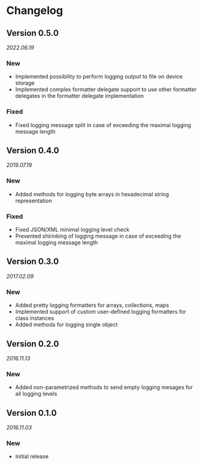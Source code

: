# Changelog

## Version 0.5.0
_2022.06.19_
### New
* Implemented possibility to perform logging output to file on device storage
* Implemented complex formatter delegate support to use other formatter delegates in the formatter delegate implementation
### Fixed
* Fixed logging message split in case of exceeding the maximal logging message length

## Version 0.4.0
_2019.07.19_
### New
* Added methods for logging byte arrays in hexadecimal string representation
### Fixed
* Fixed JSON/XML minimal logging level check
* Prevented shirinking of logging message in case of exceeding the maximal logging message length

## Version 0.3.0
_2017.02.09_
### New
* Added pretty logging formatters for arrays, collections, maps
* Implemented support of custom user-defined logging formatters for class instances
* Added methods for logging single object

## Version 0.2.0
_2016.11.13_
### New
* Added non-parametrized methods to send empty logging mesages for all logging levels

## Version 0.1.0
_2016.11.03_
### New
* Initial release